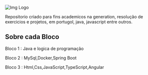 ![Img Logo](https://i.imgur.com/NiL1OI9.png)

<p> Repositorio criado para fins academicos na generation, resolução de exercicios e projetos, em portugol, java, javascript entre outros.
 
## Sobre cada Bloco 
 
 <p>Bloco 1 : Java e logica de programação
 <p>Bloco 2 : MySql,Docker,Spring Boot
 <p>Bloco 3 : Html,Css,JavaScript,TypeScript,Angular
